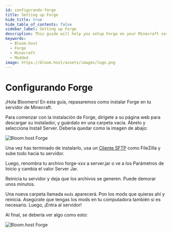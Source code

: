 ```yaml
---
id: configurando-forge
title: Setting up Forge
hide_title: true
hide_table_of_contents: false
sidebar_label: Setting up Forge
description: This guide will help you setup Forge on your Minecraft server
keywords:
  - Bloom.host 
  - Forge
  - Minecraft
  - Modded
image: https://bloom.host/assets/images/logo.png
---
```

# Configurando Forge
¡Hola Bloomers! En esta guía, repasaremos como instalar Forge en tu servidor de Minecraft.

Para comenzar con la instalación de Forge, dirígete a su página web para descargar su instalador, y guárdalo en una carpeta vacía. Ábrelo y selecciona Install Server. Debería quedar como la imagen de abajo:

![Bloom.host Forge](../../../../static/img/setting-up-forge/forge2.png)

Una vez has terminado de instalarlo, usa un [Cliente SFTP](https://docs.bloom.host/languages/spanish/basico/panel/sftp) como FileZilla y sube todo hacia tu servidor.

Luego, renombra tu archivo forge-xxx a server.jar o ve a los Parámetros de Inicio y cambia el valor Server Jar.

Reinicia tu servidor y deja que los archivos se generen. Puede demorar unos minutos. 

Una nueva carpeta llamada `mods` aparecerá. Pon los mods que quieras ahí y reinicia. Asegúrate que tengas los mods en tu computadora también si es necesario. Luego, ¡Entra al servidor!

Al final, se debería ver algo como esto: 

![Bloom.host Forge](../../../../static/img/setting-up-forge/forge3.png)
